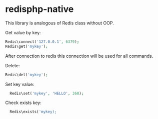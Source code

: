 # redisphp-native

This library is analogous of Redis class without OOP.

Get value by key:
```php
Redis\connect('127.0.0.1', 6379);
Redis\get('mykey');
```

After connection to redis this connection will be used for all commands.

Delete:
```php
Redis\del('mykey');
```

Set key value:
```php
  Redis\set('mykey', 'HELLO', 360);
```

Check exists key:
```php
  Redis\exists('mykey);
```
